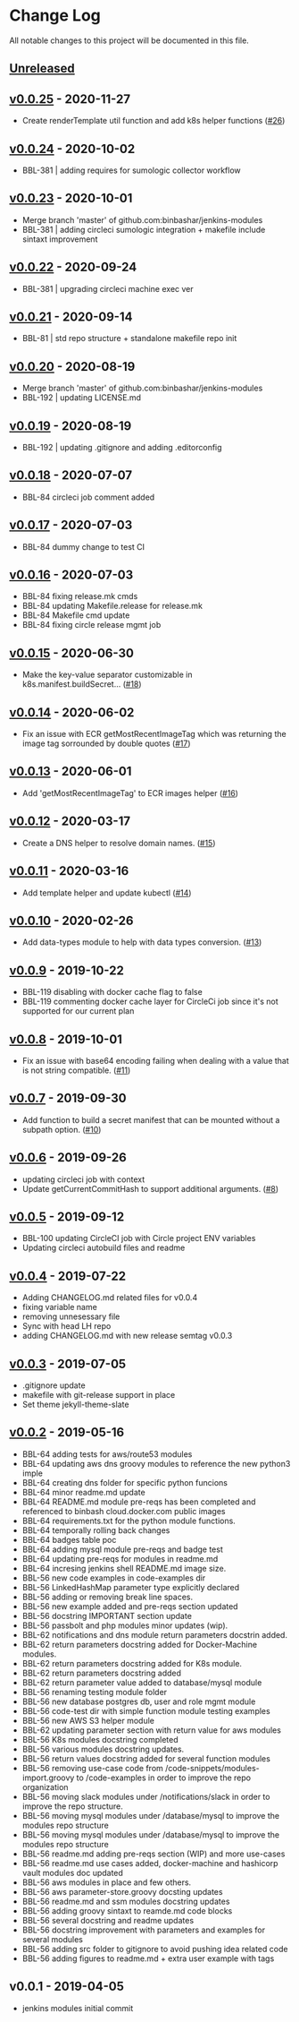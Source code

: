 # Change Log

All notable changes to this project will be documented in this file.

<a name="unreleased"></a>
## [Unreleased]



<a name="v0.0.25"></a>
## [v0.0.25] - 2020-11-27

- Create renderTemplate util function and add k8s helper functions ([#26](https://github.com/binbashar/jenkins-modules/issues/26))


<a name="v0.0.24"></a>
## [v0.0.24] - 2020-10-02

- BBL-381 | adding requires for sumologic collector workflow


<a name="v0.0.23"></a>
## [v0.0.23] - 2020-10-01

- Merge branch 'master' of github.com:binbashar/jenkins-modules
- BBL-381 | adding circleci sumologic integration + makefile include sintaxt improvement


<a name="v0.0.22"></a>
## [v0.0.22] - 2020-09-24

- BBL-381 | upgrading circleci machine exec ver


<a name="v0.0.21"></a>
## [v0.0.21] - 2020-09-14

- BBL-81 | std repo structure + standalone makefile repo init


<a name="v0.0.20"></a>
## [v0.0.20] - 2020-08-19

- Merge branch 'master' of github.com:binbashar/jenkins-modules
- BBL-192 | updating LICENSE.md


<a name="v0.0.19"></a>
## [v0.0.19] - 2020-08-19

- BBL-192 | updating .gitignore and adding .editorconfig


<a name="v0.0.18"></a>
## [v0.0.18] - 2020-07-07

- BBL-84 circleci job comment added


<a name="v0.0.17"></a>
## [v0.0.17] - 2020-07-03

- BBL-84 dummy change to test CI


<a name="v0.0.16"></a>
## [v0.0.16] - 2020-07-03

- BBL-84 fixing release.mk cmds
- BBL-84 updating Makefile.release for release.mk
- BBL-84 Makefile cmd update
- BBL-84 fixing circle release mgmt job


<a name="v0.0.15"></a>
## [v0.0.15] - 2020-06-30

- Make the key-value separator customizable in k8s.manifest.buildSecret… ([#18](https://github.com/binbashar/jenkins-modules/issues/18))


<a name="v0.0.14"></a>
## [v0.0.14] - 2020-06-02

- Fix an issue with ECR getMostRecentImageTag which was returning the image tag sorrounded by double quotes ([#17](https://github.com/binbashar/jenkins-modules/issues/17))


<a name="v0.0.13"></a>
## [v0.0.13] - 2020-06-01

- Add 'getMostRecentImageTag' to ECR images helper ([#16](https://github.com/binbashar/jenkins-modules/issues/16))


<a name="v0.0.12"></a>
## [v0.0.12] - 2020-03-17

- Create a DNS helper to resolve domain names. ([#15](https://github.com/binbashar/jenkins-modules/issues/15))


<a name="v0.0.11"></a>
## [v0.0.11] - 2020-03-16

- Add template helper and update kubectl ([#14](https://github.com/binbashar/jenkins-modules/issues/14))


<a name="v0.0.10"></a>
## [v0.0.10] - 2020-02-26

- Add data-types module to help with data types conversion. ([#13](https://github.com/binbashar/jenkins-modules/issues/13))


<a name="v0.0.9"></a>
## [v0.0.9] - 2019-10-22

- BBL-119 disabling with docker cache flag to false
- BBL-119 commenting docker cache layer for CircleCi job since it's not supported for our current plan


<a name="v0.0.8"></a>
## [v0.0.8] - 2019-10-01

- Fix an issue with base64 encoding failing when dealing with a value that is not string compatible. ([#11](https://github.com/binbashar/jenkins-modules/issues/11))


<a name="v0.0.7"></a>
## [v0.0.7] - 2019-09-30

- Add function to build a secret manifest that can be mounted without a subpath option. ([#10](https://github.com/binbashar/jenkins-modules/issues/10))


<a name="v0.0.6"></a>
## [v0.0.6] - 2019-09-26

- updating circleci job with context
- Update getCurrentCommitHash to support additional arguments. ([#8](https://github.com/binbashar/jenkins-modules/issues/8))


<a name="v0.0.5"></a>
## [v0.0.5] - 2019-09-12

- BBL-100 updating CircleCI job with Circle project ENV variables
- Updating circleci autobuild files and readme


<a name="v0.0.4"></a>
## [v0.0.4] - 2019-07-22

- Adding CHANGELOG.md related files for v0.0.4
- fixing variable name
- removing unnesessary file
- Sync with head LH repo
- adding CHANGELOG.md with new release semtag v0.0.3


<a name="v0.0.3"></a>
## [v0.0.3] - 2019-07-05

- .gitignore update
- makefile with git-release support in place
- Set theme jekyll-theme-slate


<a name="v0.0.2"></a>
## [v0.0.2] - 2019-05-16

- BBL-64 adding tests for aws/route53 modules
- BBL-64 updating aws dns groovy modules to reference the new python3 imple
- BBL-64 creating dns folder for specific python funcions
- BBL-64 minor readme.md update
- BBL-64 README.md module pre-reqs has been completed and referenced to binbash cloud.docker.com public images
- BBL-64 requirements.txt for the python module functions.
- BBL-64 temporally rolling back changes
- BBL-64 badges table poc
- BBL-64 adding mysql module pre-reqs and badge test
- BBL-64 updating pre-reqs for modules in readme.md
- BBL-64 incresing jenkins shell README.md image size.
- BBL-56 new code examples in code-examples dir
- BBL-56 LinkedHashMap parameter type explicitly declared
- BBL-56 adding or removing break line spaces.
- BBL-56 new example added and pre-reqs section updated
- BBL-56 docstring IMPORTANT section update
- BBL-56 passbolt and php modules minor updates (wip).
- BBL-62 notifications and dns module return parameters docstrin added.
- BBL-62 return parameters docstring added for Docker-Machine modules.
- BBL-62 return parameters docstring added for K8s module.
- BBL-62 return parameters docstring added
- BBL-62 return parameter value added to database/mysql module
- BBL-56 renaming testing module folder
- BBL-56 new database postgres db, user and role mgmt module
- BBL-56 code-test dir with simple function module testing examples
- BBL-56 new AWS S3 helper module
- BBL-62 updating parameter section with return value for aws modules
- BBL-56 K8s modules docstring completed
- BBL-56 various modules docstring updates.
- BBL-56 return values docstring added for several function modules
- BBL-56 removing use-case code from /code-snippets/modules-import.groovy to /code-examples in order to improve the repo organization
- BBL-56 moving slack modules under /notifications/slack in order to improve the repo structure.
- BBL-56 moving mysql modules under /database/mysql to improve the modules repo structure
- BBL-56 moving mysql modules under /database/mysql to improve the modules repo structure
- BBL-56 readme.md adding pre-reqs section (WIP) and more use-cases
- BBL-56 readme.md use cases added, docker-machine and hashicorp vault modules doc updated
- BBL-56 aws modules in place and few others.
- BBL-56 aws parameter-store.groovy docsting updates
- BBL-56 readme.md and ssm modules docstring updates
- BBL-56 adding groovy sintaxt to reamde.md code blocks
- BBL-56 several docstring and readme updates
- BBL-56 docstring improvement with parameters and examples for several modules
- BBL-56 adding src folder to gitignore to avoid pushing idea related code
- BBL-56 adding figures to readme.md + extra user example with tags


<a name="v0.0.1"></a>
## v0.0.1 - 2019-04-05

- jenkins modules initial commit


[Unreleased]: https://github.com/binbashar/jenkins-modules/compare/v0.0.25...HEAD
[v0.0.25]: https://github.com/binbashar/jenkins-modules/compare/v0.0.24...v0.0.25
[v0.0.24]: https://github.com/binbashar/jenkins-modules/compare/v0.0.23...v0.0.24
[v0.0.23]: https://github.com/binbashar/jenkins-modules/compare/v0.0.22...v0.0.23
[v0.0.22]: https://github.com/binbashar/jenkins-modules/compare/v0.0.21...v0.0.22
[v0.0.21]: https://github.com/binbashar/jenkins-modules/compare/v0.0.20...v0.0.21
[v0.0.20]: https://github.com/binbashar/jenkins-modules/compare/v0.0.19...v0.0.20
[v0.0.19]: https://github.com/binbashar/jenkins-modules/compare/v0.0.18...v0.0.19
[v0.0.18]: https://github.com/binbashar/jenkins-modules/compare/v0.0.17...v0.0.18
[v0.0.17]: https://github.com/binbashar/jenkins-modules/compare/v0.0.16...v0.0.17
[v0.0.16]: https://github.com/binbashar/jenkins-modules/compare/v0.0.15...v0.0.16
[v0.0.15]: https://github.com/binbashar/jenkins-modules/compare/v0.0.14...v0.0.15
[v0.0.14]: https://github.com/binbashar/jenkins-modules/compare/v0.0.13...v0.0.14
[v0.0.13]: https://github.com/binbashar/jenkins-modules/compare/v0.0.12...v0.0.13
[v0.0.12]: https://github.com/binbashar/jenkins-modules/compare/v0.0.11...v0.0.12
[v0.0.11]: https://github.com/binbashar/jenkins-modules/compare/v0.0.10...v0.0.11
[v0.0.10]: https://github.com/binbashar/jenkins-modules/compare/v0.0.9...v0.0.10
[v0.0.9]: https://github.com/binbashar/jenkins-modules/compare/v0.0.8...v0.0.9
[v0.0.8]: https://github.com/binbashar/jenkins-modules/compare/v0.0.7...v0.0.8
[v0.0.7]: https://github.com/binbashar/jenkins-modules/compare/v0.0.6...v0.0.7
[v0.0.6]: https://github.com/binbashar/jenkins-modules/compare/v0.0.5...v0.0.6
[v0.0.5]: https://github.com/binbashar/jenkins-modules/compare/v0.0.4...v0.0.5
[v0.0.4]: https://github.com/binbashar/jenkins-modules/compare/v0.0.3...v0.0.4
[v0.0.3]: https://github.com/binbashar/jenkins-modules/compare/v0.0.2...v0.0.3
[v0.0.2]: https://github.com/binbashar/jenkins-modules/compare/v0.0.1...v0.0.2
